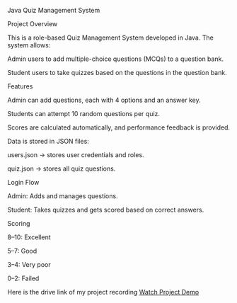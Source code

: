 Java Quiz Management System

Project Overview

This is a role-based Quiz Management System developed in Java. The system allows:

Admin users to add multiple-choice questions (MCQs) to a question bank.

Student users to take quizzes based on the questions in the question bank.

Features

Admin can add questions, each with 4 options and an answer key.

Students can attempt 10 random questions per quiz.

Scores are calculated automatically, and performance feedback is provided.

Data is stored in JSON files:

users.json → stores user credentials and roles.

quiz.json → stores all quiz questions.

Login Flow

Admin: Adds and manages questions.

Student: Takes quizzes and gets scored based on correct answers.

Scoring

8–10: Excellent

5–7: Good

3–4: Very poor

0–2: Failed

Here is the drive link of my project recording
[Watch Project Demo](https://drive.google.com/file/d/1JcVMOqWH3uLTjHpKKWZlJMlFgTOzshAt/view?usp=drive_link)
